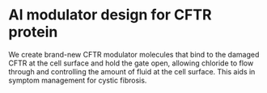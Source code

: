 # AI modulator design for CFTR protein
We create brand-new CFTR modulator molecules that bind to the damaged CFTR at the cell surface and hold the gate open, allowing chloride to flow through and controlling the amount of fluid at the cell surface. This aids in symptom management for cystic fibrosis.
